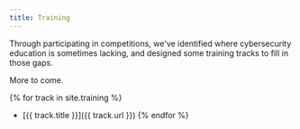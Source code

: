```yaml
---
title: Training
---
```


Through participating in competitions, we've identified
where cybersecurity education is sometimes lacking, and
designed some training tracks to fill in those gaps.

More to come.

{% for track in site.training %}
* [{{ track.title }}]({{ track.url }})
{% endfor %}
